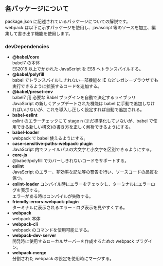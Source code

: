 ## 各パッケージについて

package.json に記述されているパッケージについての解説です。  
webpack は以下に示すパッケージを使用し、javascript 等のソースを加工、編集して書き出す機能を使用します。

### devDependencies

- **@babel/core**  
  babel7 の本体  
  ES2015 以上でかかれた JavaScript を ES5 へトランスパイルする。
- **@babel/polyfill**  
  babel でトランスパイルしきれない一部機能を IE などレガシーブラウザでも実行できるように拡張するコードを追加する。
- **@babel/preset-env**  
  babel7 用 必要な Babel プラグインを自動で決定するライブラリ  
  JavaScript の新しくアップデートされた機能は babel に手動で追加しなければいけないが、これを導入し正しく設定すれば自動で追加される。
- **babel-eslint**  
  eslint のエラーチェックにて stage n (まだ標準化していないが、babel で使用できる新しい構文)の書き方を正しく解析できるようにする。
- **babel-loader**  
  webpack で babel 使えるようにする。
- **case-sensitive-paths-webpack-plugin**  
  JavaScript 内でファイルパスの大文字と小文字を区別できるようにする。
- **core-js**  
  @babel/polyfill でカバーしきれないコードをサポートする。
- **eslint**  
  JavaScript のエラー、非効率な記法等の警告を行い、ソースコードの品質を保つ。
- **eslint-loader**
  コンパイル時にエラーをチェックし、ターミナルにエラーログを表示する。  
  エラーがある時はコンパイルが失敗する。
- **friendly-errors-webpack-plugin**  
  ターミナルに表示されるエラー・ログ表示を見やすくする。
- **webpack**  
  webpack 本体
- **webpack-cli**  
  webpack のコマンドを使用可能にする。
- **webpack-dev-server**  
  開発時に使用するローカルサーバーを作成するための webpack プラグイン。
- **webpack-merge**  
  分割された webpack の設定を使用時にマージする。
